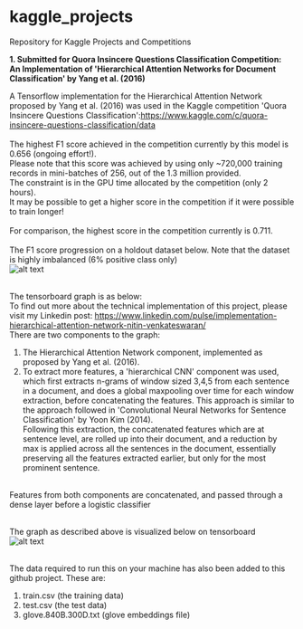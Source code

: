 # kaggle_projects
Repository for Kaggle Projects and Competitions


**1. Submitted for Quora Insincere Questions Classification Competition: <br />
An Implementation of 'Hierarchical Attention Networks for Document Classification' by Yang et al. (2016)**

A Tensorflow implementation for the Hierarchical Attention Network proposed by Yang et al. (2016) was used in the Kaggle competition 'Quora Insincere Questions Classification':https://www.kaggle.com/c/quora-insincere-questions-classification/data <br /> <br />
The highest F1 score achieved in the competition currently by this model is 0.656 (ongoing effort!). <br /> Please note that this score was achieved by using only ~720,000 training records in mini-batches of 256, out of the 1.3 million provided. <br/> The constraint is in the GPU time allocated by the competition (only 2 hours). <br/> It may be possible to get a higher score in the competition if it were possible to train longer! 
<br /> <br /> 
For comparison, the highest score in the competition currently is 0.711.
<br /> <br />
The F1 score progression on a holdout dataset below. Note that the dataset is highly imbalanced (6% positive class only) <br/>
![alt text](https://github.com/nitinvwaran/kaggle_projects/blob/master/f1_score_valid.PNG) <br /> <br />

The tensorboard graph is as below: <br/>
To find out more about the technical implementation of this project, please visit my Linkedin post: https://www.linkedin.com/pulse/implementation-hierarchical-attention-network-nitin-venkateswaran/ <br />
There are two components to the graph: <br/>
1) The Hierarchical Attention Network component, implemented as proposed by Yang et al. (2016). <br/>
2) To extract more features, a 'hierarchical CNN' component was used, which first extracts n-grams of window sized 3,4,5 from each sentence in a  document, and does a global maxpooling over time for each window extraction, before concatenating the features. This approach is similar to the approach followed in 'Convolutional Neural Networks for Sentence Classification' by Yoon Kim (2014). <br/>
Following this extraction, the concatenated features which are at sentence level, are rolled up into their document, and a reduction by max is applied across all the sentences in the document, essentially preserving all the features extracted earlier, but only for the most prominent sentence. <br /> <br/>

Features from both components are concatenated, and passed through a dense layer before a logistic classifier <br/> <br/>

The graph as described above is visualized below on tensorboard <br />
![alt text](https://github.com/nitinvwaran/kaggle_projects/blob/master/tensorboard_graph.PNG) <br /> <br />

The data required to run this on your machine has also been added to this github project. These are: <br />
1) train.csv (the training data) <br />
2) test.csv (the test data) <br />
3) glove.840B.300D.txt (glove embeddings file) <br />
